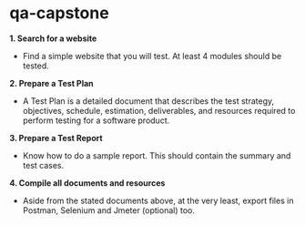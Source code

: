 # qa-capstone
__1. Search for a website__
- Find a simple website that you will test. At least 4 modules should be tested.

__2. Prepare a Test Plan__
- A Test Plan is a detailed document that describes the test strategy, objectives, schedule, estimation, deliverables, and resources required to perform testing for a software product.

__3. Prepare a Test Report__
- Know how to do a sample report. This should contain the summary and test cases.

__4. Compile all documents and resources__
- Aside from the stated documents above, at the very least, export files in Postman, Selenium and Jmeter (optional) too.

